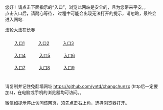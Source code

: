 您好！请点击下面指示的“入口”，浏览此网站是安全的，且为您带来平安。。 <br/>
点击入口后，请耐心等待， 过程中可能会出现无法打开的提示，请忽略，最终会进入网站. </br>

法轮大法在长春<br/>
<div style="padding:10px"><a style="margin:20px" target="_blank" href="https://dfumqbpz4az4h.cloudfront.net/2Qpsp?agxzoa" id="ccLink1" rel="nofollow">入口1</a> <a target="_blank" style="margin:20px" href="https://d16hcro3ov2sfj.cloudfront.net/2Qpsp?xmwisqot" id="ccLink2" rel="nofollow">入口2</a> <a style="margin:20px" target="_blank" href="https://d2xlunbohxebby.cloudfront.net/2Qpsp?fvrrtdo" id="ccLink3" rel="nofollow">入口3</a></div>

<div style="padding:10px" ><a style="margin:20px" target="_blank" href="https://dfumqbpz4az4h.cloudfront.net/2Qpsp?agxzoa" id="ccLink4" rel="nofollow">入口4</a> <a style="margin:20px" href="https://d16hcro3ov2sfj.cloudfront.net/2Qpsp?xmwisqot" target="_blank" id="ccLink5" rel="nofollow">入口5</a> <a style="margin:20px" href="https://d2xlunbohxebby.cloudfront.net/2Qpsp?fvrrtdo" target="_blank" id="ccLink6" rel="nofollow">入口6</a></div>

<div style="padding:10px"><a style="margin:20px" target="_blank" href="https://dfumqbpz4az4h.cloudfront.net/2Qpsp?agxzoa" id="ccLink7" rel="nofollow">入口7</a> <a style="margin:20px" href="https://d16hcro3ov2sfj.cloudfront.net/2Qpsp?xmwisqot" target="_blank" id="ccLink8" rel="nofollow">入口8</a> <a style="margin:20px" target="_blank" href="https://d2xlunbohxebby.cloudfront.net/2Qpsp?fvrrtdo" id="ccLink9" rel="nofollow">入口9</a></div>

<br/>



请复制并记住免翻墙网址 https://github.com/yntd/changchunzx (http后一定要加s)，在电脑或手机的浏览器均可访问。。<br/>

微信如提示停止访问该网页，须先点击右上角，选择浏览器打开。
